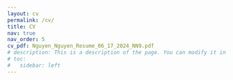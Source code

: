 ```yaml
---
layout: cv
permalink: /cv/
title: CV
nav: true
nav_order: 5
cv_pdf: Nguyen_Nguyen_Resume_06_17_2024_NN9.pdf
# description: This is a description of the page. You can modify it in '_pages/cv.md'. You can also change or remove the top pdf download button.
# toc:
#   sidebar: left
---
```

